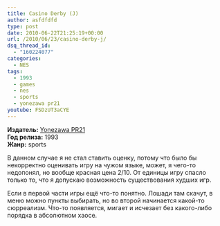 ```yaml
---
title: Casino Derby (J)
author: asfdfdfd
type: post
date: 2010-06-22T21:25:19+00:00
url: /2010/06/23/casino-derby-j/
dsq_thread_id:
  - "160224077"
categories:
  - NES
tags:
  - 1993
  - games
  - nes
  - sports
  - yonezawa pr21
youtube: FSDzUT3aCYE
---
```

**Издатель:** [Yonezawa PR21][1]  
**Год релиза:** 1993  
**Жанр:** sports 

В данном случае я не стал ставить оценку, потому что было бы некорректно оценивать игру на чужом языке, может, я чего-то недопонял, но вообще красная цена 2/10. От единицы игру спасло только то, что я допускаю возможность существования худших игр.

Если в первой части игры ещё что-то понятно. Лошади там скачут, в меню можно пункты выбирать, но во второй начинается какой-то сюрреализм. Что-то появляется, мигает и исчезает без какого-либо порядка в абсолютном хаосе.

 [1]: https://www.mobygames.com/company/yonezawa-pr21